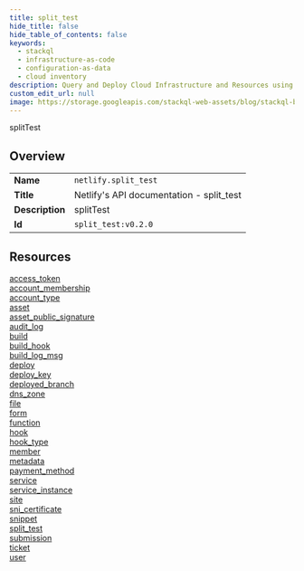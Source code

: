 ```yaml
---
title: split_test
hide_title: false
hide_table_of_contents: false
keywords:
  - stackql
  - infrastructure-as-code
  - configuration-as-data
  - cloud inventory
description: Query and Deploy Cloud Infrastructure and Resources using SQL
custom_edit_url: null
image: https://storage.googleapis.com/stackql-web-assets/blog/stackql-blog-post-featured-image.png
---
```

splitTest  
    

## Overview
<table><tbody>
<tr><td><b>Name</b></td><td><code>netlify.split_test</code></td></tr>
<tr><td><b>Title</b></td><td>Netlify's API documentation - split_test</td></tr>
<tr><td><b>Description</b></td><td>splitTest</td></tr>
<tr><td><b>Id</b></td><td><code>split_test:v0.2.0</code></td></tr>
</tbody></table>

## Resources
<div class="row">
<div class="providerDocColumn">
<a href="/docs/providers/netlify/split_test/access_token/index.md">access_token</a><br />
<a href="/docs/providers/netlify/split_test/account_membership/index.md">account_membership</a><br />
<a href="/docs/providers/netlify/split_test/account_type/index.md">account_type</a><br />
<a href="/docs/providers/netlify/split_test/asset/index.md">asset</a><br />
<a href="/docs/providers/netlify/split_test/asset_public_signature/index.md">asset_public_signature</a><br />
<a href="/docs/providers/netlify/split_test/audit_log/index.md">audit_log</a><br />
<a href="/docs/providers/netlify/split_test/build/index.md">build</a><br />
<a href="/docs/providers/netlify/split_test/build_hook/index.md">build_hook</a><br />
<a href="/docs/providers/netlify/split_test/build_log_msg/index.md">build_log_msg</a><br />
<a href="/docs/providers/netlify/split_test/deploy/index.md">deploy</a><br />
<a href="/docs/providers/netlify/split_test/deploy_key/index.md">deploy_key</a><br />
<a href="/docs/providers/netlify/split_test/deployed_branch/index.md">deployed_branch</a><br />
<a href="/docs/providers/netlify/split_test/dns_zone/index.md">dns_zone</a><br />
<a href="/docs/providers/netlify/split_test/file/index.md">file</a><br />
<a href="/docs/providers/netlify/split_test/form/index.md">form</a><br />
</div>
<div class="providerDocColumn">
<a href="/docs/providers/netlify/split_test/function/index.md">function</a><br />
<a href="/docs/providers/netlify/split_test/hook/index.md">hook</a><br />
<a href="/docs/providers/netlify/split_test/hook_type/index.md">hook_type</a><br />
<a href="/docs/providers/netlify/split_test/member/index.md">member</a><br />
<a href="/docs/providers/netlify/split_test/metadata/index.md">metadata</a><br />
<a href="/docs/providers/netlify/split_test/payment_method/index.md">payment_method</a><br />
<a href="/docs/providers/netlify/split_test/service/index.md">service</a><br />
<a href="/docs/providers/netlify/split_test/service_instance/index.md">service_instance</a><br />
<a href="/docs/providers/netlify/split_test/site/index.md">site</a><br />
<a href="/docs/providers/netlify/split_test/sni_certificate/index.md">sni_certificate</a><br />
<a href="/docs/providers/netlify/split_test/snippet/index.md">snippet</a><br />
<a href="/docs/providers/netlify/split_test/split_test/index.md">split_test</a><br />
<a href="/docs/providers/netlify/split_test/submission/index.md">submission</a><br />
<a href="/docs/providers/netlify/split_test/ticket/index.md">ticket</a><br />
<a href="/docs/providers/netlify/split_test/user/index.md">user</a><br />
</div>
</div>
